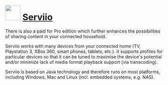 # <img src="https://cdn.jsdelivr.net/gh/Thilas/chocolatey-packages@7e36bae0ecdd1f4fe555c7f5b9d1a16925904b3a/serviio/icon.png" width="48" height="48"/> [Serviio](https://chocolatey.org/packages/serviio)

There is also a paid for Pro edition which further enhances the possibilities of sharing content in your connected household.

Serviio works with many devices from your connected home (TV, Playstation 3, XBox 360, smart phones, tablets, etc.). It supports profiles for particular devices so that it can be tuned to maximise the device's potential and/or minimize lack of media format playback support (via transcoding).

Serviio is based on Java technology and therefore runs on most platforms, including Windows, Mac and Linux (incl. embedded systems, e.g. NAS).
